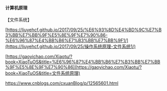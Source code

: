#### 计算机原理

【文件系统】

[https://liuyehcf.github.io/2017/09/25/%E6%93%8D%E4%BD%9C%E7%B3%BB%E7%BB%9F%E5%8E%9F%E7%90%86-%E6%96%87%E4%BB%B6%E7%B3%BB%E7%BB%9F1/](https://liuyehcf.github.io/2017/09/25/操作系统原理-文件系统1/)



[https://gaoyichao.com/Xiaotu/?book=XiaoTuOS&title=%E6%96%87%E4%BB%B6%E7%B3%BB%E7%BB%9F%E5%8E%9F%E7%90%86](https://gaoyichao.com/Xiaotu/?book=XiaoTuOS&title=文件系统原理)



https://www.cnblogs.com/cxuanBlog/p/12565601.html 

